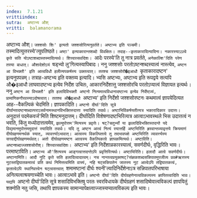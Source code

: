 ```yaml
---
index:  7.1.21
vrittiindex: 
sutra:  अष्टाभ्य औश्
vritti:  balamanorama 
---
```


अष्टाभ्य औश्। `जश्शसोः शिः' इत्यतो जश्शसोरित्यनुवर्तते। अष्टाभ्य इति पञ्चमी। `तस्मादित्युत्तरस्ये'त्युपतिष्ठते। `अष्टा' इत्याकारान्तशब्दो विवक्षितः। तदाह--कृताकारादित्यादिना। नकारस्याऽऽत्वे कृते सति योऽष्टाशब्दास्तस्मादित्यर्थः। शित्त्वात्सर्वादेशः। `आदेः परस्ये'ति तु नात्र प्रवर्तते, `अनेकाल्शि'दिति परेण तस्या बाधात्। औशादेशोऽयं `षड्भ्यो लु'गित्यस्यापिबादः। ननु जश्शसोः परतोऽष्टन्शब्दस्यात्वं नास्त्येव, `अष्टन आ विभक्तौ' इति आत्वविधौ हलीत्यपकर्षस्य उक्तत्वात्। ततश्च जश्शसोरौ�इआधौ `कृताकारादष्टन' इत्यनुपपन्नम्। तत्राह-अष्टभ्य इति वक्तव्य इत्यादि। भ्यसि अष्टभ्यः, अष्टाभ्य इति रूपद्वये सत्यपि औ�इआधौ लाघवादष्टभ्य इत्येव निर्देश उचितः, आकारनिर्देशात्तु जश्शसोरचि परतोऽप्यात्वं विज्ञायत इत्यर्थः। ननु `अष्टन आ विभक्तौ' इति हलादिविभक्तौ अष्टनो नित्यमात्वविधानादष्टाभ्य इत्येव निर्देष्टव्यं, प्रामाणिकगौरवस्याऽदोषत्वात्। ततश्च औ�इआधौ `अष्टाभ्य' इति निर्देशो जश्शसोरष्टनः कथमात्वं ज्ञापयेदित्यत आह--वैकल्पिकं चेदमिति। ज्ञापकादिति। `अष्टनो दीर्घा'दिति सूत्रे दीर्घान्तादष्टन्शब्दात्पराऽसर्वनामस्थानविभक्तिरुदात्ता स्यादिति तदर्थः। अष्टाभिविंकर्षयतीत्यत्र भकारादिकार उदात्तः। `अनुदात्तं पदमेकवर्ज'मिति शिष्टमनुदात्तम्। दीर्घादिति विशेषणादष्टभिरित्यत्र आत्वाऽभावस्थले भिस उदात्तत्वं न भवति, किंतु मध्योदात्तत्वमेव, `झल्युपोत्तम'मित्यस्य प्रवृत्तेः। षट्?चतुर्भ्यो या झलादिविभक्तिस्तदन्ते पदे विद्यमानमुपोत्तममुदात्तं स्यादिति तदर्थः। यदि तु अष्टन आत्वं नित्यं स्यात्तर्हि अष्टभिरिति ह्रस्वान्तव्यावृत्तये क्रियमाणं दीर्घग्रहणमनर्थकं स्यात्, व्यावर्त्त्याऽभावात्। आत्वस्य विकल्पितत्वे तु तदभावपक्षे अष्टभिरिति व्यावर्त्त्यस्य सत्त्वाद्दीर्घग्रहणमर्थवत्। अतो दीर्घग्रहणमष्टन आत्वस्य वैकल्पिकत्वे ज्ञापकमित्यर्थः। अष्टाविति। अष्टन्शब्दाज्जश्शसोरौश्। शित्त्वात्सर्वादेशः। `अष्टाभ्य' इति निर्देशान्नकारस्यात्वं, सवर्णदीर्घः, वृद्धिरिति भावः। परमाष्टाविति। `अष्टाभ्य औ'शित्यस्य आङ्गत्वात्तदन्तेऽपि प्रवृत्तिरित्यर्थः। अष्टाभिरिति। हलादौ आत्वे सवर्णदीर्घः। अष्टानामिति। आदौ नुटि कृते सति हलादित्वादात्वम्। नच नान्तत्वप्रयुक्तषट्?संज्ञकशब्दसन्निपातमुपजीव्य प्रव#ऋत्तस्य नुटस्तद्विघातकमात्वं प्रति कथं निमित्तत्वमिति वाच्यं, नहि षट्सन्निपातेन जातस्य नुट आत्वेऽपि तद्विघातकत्वं, कृतात्वेऽपि स्थानिवत्त्वेन षट्त्वसत्त्वात् `शमामष्टानां दीर्घः श्यनी'त्यादिनिर्देशेनाऽत्र सन्निपातपरिभाषाया अनित्यत्वाश्रयणाच्चेति भावः। आत्वाऽभावे इति। `अष्टनो दीर्घा'दिति दीर्घग्रहणेनात्वविकल्पस्य ज्ञापितत्वादिति भावः। यद्यपि `अष्टनो दीर्घा'दिति सूत्रे शसादिविभक्तिषु परतः स्वरविधायके दीर्घग्रहणं शसादिष्वेवात्वविकल्पं ज्ञापयितुं शक्नोति नतु जसि, तथापि ज्ञापकस्य सामान्यापेक्षत्वाज्जास्यप्यात्वविकल्प इति भावः। 

